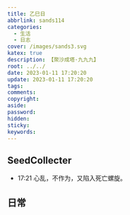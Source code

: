 ```yaml
---
title: 乙巳日
abbrlink: sands114
categories:
  - 生活
  - 日志
cover: /images/sands3.svg
katex: true
description: 【聚沙成塔·九九九】
root: ../../
date: 2023-01-11 17:20:20
update: 2023-01-11 17:20:20
tags:
comments:
copyright:
aside:
password:
hidden:
sticky:
keywords:
---
```


## SeedCollecter
- 17:21 心乱，不作为，又陷入死亡螺旋。


## 日常
